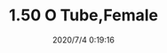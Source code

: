 ﻿---
layout: post 
title: 1.50 O Tube,Female
tags: FA
categories: housing-terminal
overview: 1.50 O Tube,Female
part_number: FA-M150-25U1824B6
thumb_img: static/202007/428-thumb-20200704082005.jpg
small_img: static/202007/428-20200704082005.jpg
date: 2020/7/4 0:19:16
---



